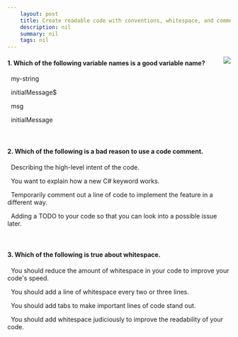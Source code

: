 ```yaml
---
    layout: post
    title: Create readable code with conventions, whitespace, and comments in C# 
    description: nil
    summary: nil
    tags: nil
---
```



 <a target="_blank" href="https://docs.microsoft.com/en-us/learn/modules/csharp-readable-code/7-knowledge-check/"><i class="fas fa-external-link-alt"></i> </a>
 <img align="right" src="https://docs.microsoft.com/en-us/learn/achievements/csharp-readable-code.svg">
####  1. Which of the following variable names is a good variable name?


<i class='far fa-square'></i> &nbsp;&nbsp;my-string

<i class='far fa-square'></i> &nbsp;&nbsp;initialMessage$

<i class='far fa-square'></i> &nbsp;&nbsp;msg

<i class='fas fa-check-square' style='color: Dodgerblue;'></i> &nbsp;&nbsp;initialMessage
<br />
<br />
<br />

####  2. Which of the following is a bad reason to use a code comment.


<i class='far fa-square'></i> &nbsp;&nbsp;Describing the high-level intent of the code.

<i class='fas fa-check-square' style='color: Dodgerblue;'></i> &nbsp;&nbsp;You want to explain how a new C# keyword works.

<i class='far fa-square'></i> &nbsp;&nbsp;Temporarily comment out a line of code to implement the feature in a different way.

<i class='far fa-square'></i> &nbsp;&nbsp;Adding a TODO to your code so that you can look into a possible issue later.
<br />
<br />
<br />

####  3. Which of the following is true about whitespace.


<i class='far fa-square'></i> &nbsp;&nbsp;You should reduce the amount of whitespace in your code to improve your code's speed.

<i class='far fa-square'></i> &nbsp;&nbsp;You should add a line of whitespace every two or three lines.

<i class='far fa-square'></i> &nbsp;&nbsp;You should add tabs to make important lines of code stand out.

<i class='fas fa-check-square' style='color: Dodgerblue;'></i> &nbsp;&nbsp;You should add whitespace judiciously to improve the readability of your code.
<br />
<br />
<br />
